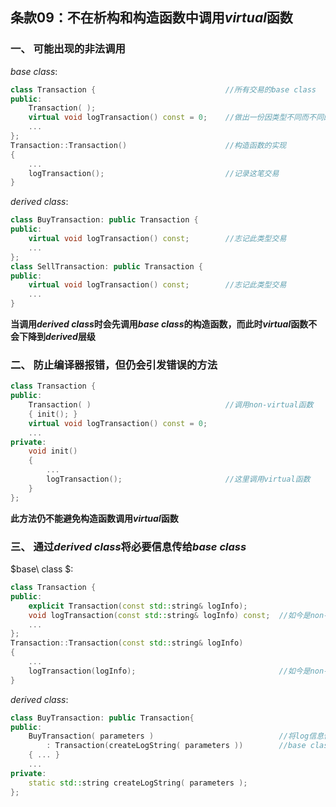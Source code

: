 ## 条款09：不在析构和构造函数中调用$virtual$函数

### 一、 可能出现的非法调用

$base\ class$:

```C++
class Transaction {								//所有交易的base class
public:
    Transaction( );
    virtual void logTransaction() const = 0;	//做出一份因类型不同而不同的日志记录
    ...
};
Transaction::Transaction()						//构造函数的实现
{
    ...
    logTransaction();							//记录这笔交易
}
```

$derived\ class$:

```C++
class BuyTransaction: public Transaction {
public:
    virtual void logTransaction() const;		//志记此类型交易
    ...
};
class SellTransaction: public Transaction {
public:
    virtual void logTransaction() const;		//志记此类型交易
    ...    
}
```

**当调用$derived\ class$时会先调用$base\ class$的构造函数，而此时$virtual$函数不会下降到$derived$层级**



### 二、 防止编译器报错，但仍会引发错误的方法

```C++
class Transaction {
public:
    Transaction( )								//调用non-virtual函数
    { init(); }
    virtual void logTransaction() const = 0;
    ...
private:
    void init()
    {
        ...
    	logTransaction();						//这里调用virtual函数
    }
};
```

**此方法仍不能避免构造函数调用$virtual$函数**



### 三、 通过$derived\ class$将必要信息传给$base\ class$

$base\ class $:

```C++
class Transaction {
public:
    explicit Transaction(const std::string& logInfo);
    void logTransaction(const std::string& logInfo) const;	//如今是non-virtual
    ...
};
Transaction::Transaction(const std::string& logInfo)
{
    ...
    logTransaction(logInfo);								//如今是non-virtual调用
}
```

$derived\ class$:

```C++
class BuyTransaction: public Transaction{
public:
    BuyTransaction( parameters )							//将log信息传给
        : Transaction(createLogString( parameters ))		//base class的构造函数
    { ... }
    ...
private:
    static std::string createLogString( parameters );
};
```

